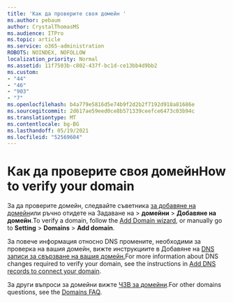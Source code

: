 ```yaml
---
title: 'Как да проверите своя домейн '
ms.author: pebaum
author: CrystalThomasMS
ms.audience: ITPro
ms.topic: article
ms.service: o365-administration
ROBOTS: NOINDEX, NOFOLLOW
localization_priority: Normal
ms.assetid: 11f7503b-c802-437f-bc1d-ce13bb4d9bb2
ms.custom:
- "44"
- "46"
- "903"
- "7"
ms.openlocfilehash: b4a779e5816d5e74b9f2d2b2f7192d918a81686e
ms.sourcegitcommit: 2d617ae59eed0ce8b571339ceefce6473c03b94c
ms.translationtype: MT
ms.contentlocale: bg-BG
ms.lasthandoff: 05/19/2021
ms.locfileid: "52569604"
---
```

# <a name="how-to-verify-your-domain"></a><span data-ttu-id="46b02-102">Как да проверите своя домейн</span><span class="sxs-lookup"><span data-stu-id="46b02-102">How to verify your domain</span></span>

<span data-ttu-id="46b02-103">За да проверите домейн, следвайте съветника [за добавяне на домейн](https://admin.microsoft.com/Adminportal#/Domains/Wizard)или ръчно отидете на Задаване на   >  **домейни**  >  **Добавяне на домейн**.</span><span class="sxs-lookup"><span data-stu-id="46b02-103">To verify a domain, follow the [Add Domain wizard](https://admin.microsoft.com/Adminportal#/Domains/Wizard), or manually go to **Setting** > **Domains** > **Add domain**.</span></span>

<span data-ttu-id="46b02-104">За повече информация относно DNS промените, необходими за проверка на вашия домейн, вижте инструкциите в Добавяне на [DNS записи за свързване на вашия домейн.](/microsoft-365/admin/get-help-with-domains/create-dns-records-at-any-dns-hosting-provider)</span><span class="sxs-lookup"><span data-stu-id="46b02-104">For more information about DNS changes required to verify your domain, see the instructions in [Add DNS records to connect your domain](/microsoft-365/admin/get-help-with-domains/create-dns-records-at-any-dns-hosting-provider).</span></span>

<span data-ttu-id="46b02-105">За други въпроси за домейни вижте [ЧЗВ за домейни](/microsoft-365/admin/setup/domains-faq).</span><span class="sxs-lookup"><span data-stu-id="46b02-105">For other domains questions, see the [Domains FAQ](/microsoft-365/admin/setup/domains-faq).</span></span>
